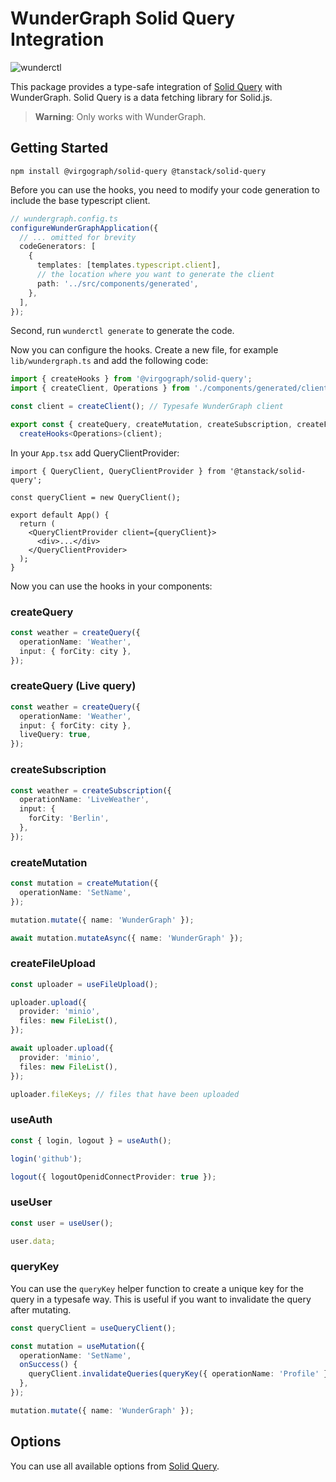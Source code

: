 # WunderGraph Solid Query Integration

![wunderctl](https://img.shields.io/npm/v/@virgograph/solid-query.svg)

This package provides a type-safe integration of [Solid Query](https://tanstack.com/query/v4/docs/solid/overview) with WunderGraph.
Solid Query is a data fetching library for Solid.js.

> **Warning**: Only works with WunderGraph.

## Getting Started

```shell
npm install @virgograph/solid-query @tanstack/solid-query
```

Before you can use the hooks, you need to modify your code generation to include the base typescript client.

```typescript
// wundergraph.config.ts
configureWunderGraphApplication({
  // ... omitted for brevity
  codeGenerators: [
    {
      templates: [templates.typescript.client],
      // the location where you want to generate the client
      path: '../src/components/generated',
    },
  ],
});
```

Second, run `wunderctl generate` to generate the code.

Now you can configure the hooks. Create a new file, for example `lib/wundergraph.ts` and add the following code:

```ts
import { createHooks } from '@virgograph/solid-query';
import { createClient, Operations } from './components/generated/client';

const client = createClient(); // Typesafe WunderGraph client

export const { createQuery, createMutation, createSubscription, createFileUpload, useUser, useAuth } =
  createHooks<Operations>(client);
```

In your `App.tsx` add QueryClientProvider:

```tsx
import { QueryClient, QueryClientProvider } from '@tanstack/solid-query';

const queryClient = new QueryClient();

export default App() {
  return (
    <QueryClientProvider client={queryClient}>
      <div>...</div>
    </QueryClientProvider>
  );
}
```

Now you can use the hooks in your components:

### createQuery

```ts
const weather = createQuery({
  operationName: 'Weather',
  input: { forCity: city },
});
```

### createQuery (Live query)

```ts
const weather = createQuery({
  operationName: 'Weather',
  input: { forCity: city },
  liveQuery: true,
});
```

### createSubscription

```ts
const weather = createSubscription({
  operationName: 'LiveWeather',
  input: {
    forCity: 'Berlin',
  },
});
```

### createMutation

```ts
const mutation = createMutation({
  operationName: 'SetName',
});

mutation.mutate({ name: 'WunderGraph' });

await mutation.mutateAsync({ name: 'WunderGraph' });
```

### createFileUpload

```ts
const uploader = useFileUpload();

uploader.upload({
  provider: 'minio',
  files: new FileList(),
});

await uploader.upload({
  provider: 'minio',
  files: new FileList(),
});

uploader.fileKeys; // files that have been uploaded
```

### useAuth

```ts
const { login, logout } = useAuth();

login('github');

logout({ logoutOpenidConnectProvider: true });
```

### useUser

```ts
const user = useUser();

user.data;
```

### queryKey

You can use the `queryKey` helper function to create a unique key for the query in a typesafe way. This is useful if you want to invalidate the query after mutating.

```ts
const queryClient = useQueryClient();

const mutation = useMutation({
  operationName: 'SetName',
  onSuccess() {
    queryClient.invalidateQueries(queryKey({ operationName: 'Profile' }));
  },
});

mutation.mutate({ name: 'WunderGraph' });
```

## Options

You can use all available options from [Solid Query](https://tanstack.com/query/v4/docs/solid/overview).
